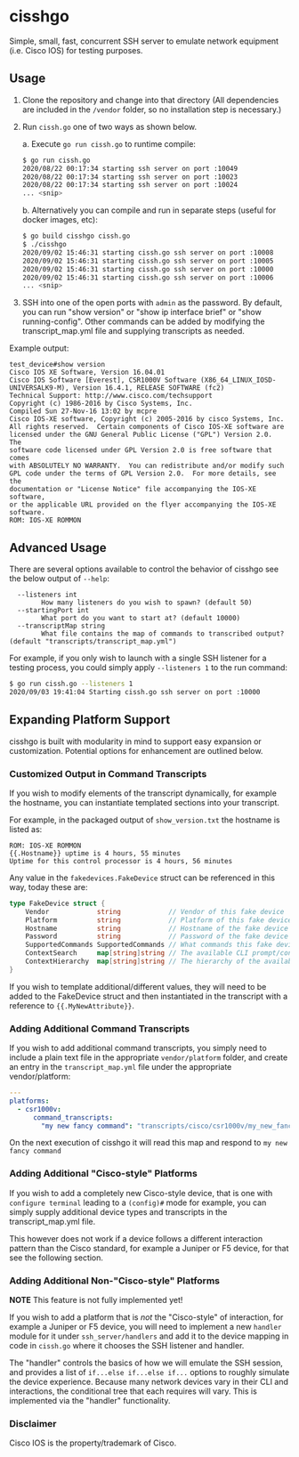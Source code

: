 # cisshgo

Simple, small, fast, concurrent SSH server to emulate network equipment (i.e. Cisco IOS) for testing purposes.

## Usage

1. Clone the repository and change into that directory (All dependencies are included in the `/vendor` folder, so no installation step is necessary.)
2. Run `cissh.go` one of two ways as shown below.

    a. Execute `go run cissh.go` to runtime compile:

    ```bash
    $ go run cissh.go 
    2020/08/22 00:17:34 starting ssh server on port :10049
    2020/08/22 00:17:34 starting ssh server on port :10023
    2020/08/22 00:17:34 starting ssh server on port :10024
    ... <snip>
    ```

    b. Alternatively you can compile and run in separate steps (useful for docker images, etc):

    ```bash
    $ go build cisshgo cissh.go
    $ ./cisshgo
    2020/09/02 15:46:31 starting cissh.go ssh server on port :10008
    2020/09/02 15:46:31 starting cissh.go ssh server on port :10005
    2020/09/02 15:46:31 starting cissh.go ssh server on port :10000
    2020/09/02 15:46:31 starting cissh.go ssh server on port :10006
    ... <snip>
    ```

3. SSH into one of the open ports with `admin` as the password. By default, you can run "show version"
 or "show ip interface brief" or "show running-config". Other commands can be added by modifying the
 transcript_map.yml file and supplying transcripts as needed.

Example output:

```text
test_device#show version
Cisco IOS XE Software, Version 16.04.01
Cisco IOS Software [Everest], CSR1000V Software (X86_64_LINUX_IOSD-UNIVERSALK9-M), Version 16.4.1, RELEASE SOFTWARE (fc2)
Technical Support: http://www.cisco.com/techsupport
Copyright (c) 1986-2016 by Cisco Systems, Inc.
Compiled Sun 27-Nov-16 13:02 by mcpre
Cisco IOS-XE software, Copyright (c) 2005-2016 by cisco Systems, Inc.
All rights reserved.  Certain components of Cisco IOS-XE software are
licensed under the GNU General Public License ("GPL") Version 2.0.  The
software code licensed under GPL Version 2.0 is free software that comes
with ABSOLUTELY NO WARRANTY.  You can redistribute and/or modify such
GPL code under the terms of GPL Version 2.0.  For more details, see the
documentation or "License Notice" file accompanying the IOS-XE software,
or the applicable URL provided on the flyer accompanying the IOS-XE
software.
ROM: IOS-XE ROMMON
```

## Advanced Usage

There are several options available to control the behavior
 of cisshgo see the below output of `--help`:

```text
  --listeners int
        How many listeners do you wish to spawn? (default 50)
  --startingPort int
        What port do you want to start at? (default 10000)
  --transcriptMap string
        What file contains the map of commands to transcribed output? (default "transcripts/transcript_map.yml")
```

For example, if you only wish to launch with a single SSH listener for a testing process,
 you could simply apply `--listeners 1` to the run command:

```bash
$ go run cissh.go --listeners 1
2020/09/03 19:41:04 Starting cissh.go ssh server on port :10000
```

## Expanding Platform Support

cisshgo is built with modularity in mind to support easy expansion or customization. Potential options for enhancement are outlined below.

### Customized Output in Command Transcripts

If you wish to modify elements of the transcript dynamically, for example the hostname,
 you can instantiate templated sections into your transcript.

For example, in the packaged output of `show_version.txt` the hostname is listed as:

```text
ROM: IOS-XE ROMMON
{{.Hostname}} uptime is 4 hours, 55 minutes
Uptime for this control processor is 4 hours, 56 minutes
```

Any value in the `fakedevices.FakeDevice` struct can be referenced in this way, today these are:

```go
type FakeDevice struct {
    Vendor            string            // Vendor of this fake device
    Platform          string            // Platform of this fake device
    Hostname          string            // Hostname of the fake device
    Password          string            // Password of the fake device
    SupportedCommands SupportedCommands // What commands this fake device supports
    ContextSearch     map[string]string // The available CLI prompt/contexts on this fake device
    ContextHierarchy  map[string]string // The hierarchy of the available contexts
}
```

If you wish to template additional/different values, they will need to be added to the FakeDevice struct
 and then instantiated in the transcript with a reference to `{{.MyNewAttribute}}`.

### Adding Additional Command Transcripts

If you wish to add additional command transcripts, you simply need to include a plain text file in the appropriate
 `vendor/platform` folder, and create an entry in the `transcript_map.yml` file under the appropriate vendor/platform:

```yaml
---
platforms:
  - csr1000v:
      command_transcripts:
        "my new fancy command": "transcripts/cisco/csr1000v/my_new_fancy_command.txt"
```

On the next execution of cisshgo it will read this map and respond to `my new fancy command`

### Adding Additional "Cisco-style" Platforms

If you wish to add a completely new Cisco-style device, that is one with `configure terminal`
 leading to a `(config)#` mode for example, you can simply supply additional device types and transcripts
 in the transcript_map.yml file.

This however does not work if a device follows a different interaction pattern than the Cisco standard,
 for example a Juniper or F5 device, for that see the following section.

### Adding Additional Non-"Cisco-style" Platforms

**NOTE** This feature is not fully implemented yet!

If you wish to add a platform that is _not_ the "Cisco-style" of interaction, for example a Juniper or F5 device,
 you will need to implement a new `handler` module for it under `ssh_server/handlers` and add it to the
 device mapping in code in `cissh.go` where it chooses the SSH listener and handler.

The "handler" controls the basics of how we will emulate the SSH session, and provides a list of
 `if...else if...else if...` options to roughly simulate the device experience. Because many network
  devices vary in their CLI and interactions, the conditional tree that each requires will vary.
  This is implemented via the "handler" functionality.

### Disclaimer

Cisco IOS is the property/trademark of Cisco.

